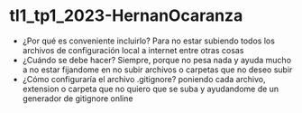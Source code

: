 # tl1_tp1_2023-HernanOcaranza

- ¿Por qué es conveniente incluirlo?
	Para no estar subiendo todos los archivos de configuración local a internet entre otras cosas
- ¿Cuándo se debe hacer?
	Siempre, porque no pesa nada y ayuda mucho a no estar fijandome en no subir archivos o carpetas que no deseo subir
- ¿Cómo configuraría el archivo .gitignore?
	poniendo cada archivo, extension o carpeta que no quiero que se suba y ayudandome de un generador de gitignore online
